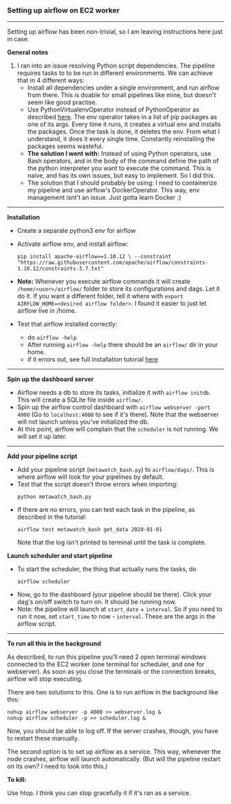 ### Setting up airflow on EC2 worker
---

Setting up airflow has been non-trivial, so I am leaving instructions here just in case.

**General notes**

1. I ran into an issue resolving Python script dependencies. The pipeline requires tasks to
to be run in different environments. We can achieve that in 4 different ways:
    * Install all dependencies under a single environment, and run airflow from there.
    This is doable for small pipelines like mine, but doesn't seem like good practise.
    * Use PythonVirtualenvOperator instead of PythonOperator as described [here](https://medium.com/@iashishhere/how-did-i-resolved-pip-package-dependency-issue-in-apache-airflow-8e0b1e5a067c). The env operator takes in a list
    of pip packages as one of its args. Every time it runs, it creates a virtual env and
    installs the packages. Once the task is done, it deletes the env. From what I understand,
    it does it every single time. Constantly reinstalling the packages seems wasteful.
    * **The solution I went with:** Instead of using Python operators, use Bash operators, and
    in the body of the command define the path of the python interpreter you want to
    execute the command. This is naive, and has its own issues, but easy to implement.
    So I did this.
    * The solution that I should probably be using: I need to containerize my pipeline
    and use airflow's DockerOperator. This way, env management isnt't an issue. Just
    gotta learn Docker :)

---
**Installation**

* Create a separate python3 env for airflow
* Activate airflow env, and install airflow:

	```
	pip install apache-airflow==1.10.12 \ --constraint "https://raw.githubusercontent.com/apache/airflow/constraints-1.10.12/constraints-3.7.txt"
	```
* **Note:** Whenever you execute airflow commands it will create ```/home/<user>/airflow/``` folder to store its configurations and dags. Let it do it. If you want a different folder, tell it where with ```export AIRFLOW_HOME=<desired airflow folder>```. I found it easier to just let airflow live in /home.
* Test that airflow installed correctly:
	* do ```airflow -help```
	* After running ```airflow -help``` there should be an ```airflow/``` dir in your home.
	* if it errors out, see full installation tutorial [here](https://airflow.apache.org/docs/stable/installation.html)
---
**Spin up the dashboard server**
* Airflow needs a db to store its tasks, initialize it with ```airflow initdb```. This will create a SQLite file inside ```airflow/```.
* Spin up the airflow control dashboard with ```airflow webserver -port 4000``` (Go to ```localhost:4000``` to see if it's there). Note that the webserver will not launch unless you've initialized the db.
* At this point, airflow will complain that the ```scheduler``` is not running. We will set it up later.
---

**Add your pipeline script**
* Add your pipeline script (```metawatch_bash.py```) to ```airflow/dags/```. This is where airflow will look for your pipelines by default.
* Test that the script doesn't throw errors when importing:
	```
	python metawatch_bash.py
	```
* If there are no errors, you can test each task in the pipeline, as described in the tutorial:
	```
	airflow test metawatch_bash get_data 2020-01-01
	```
	Note that the log isn't printed to terminal until the task is complete.
	
**Launch scheduler and start pipeline**
* To start the scheduler, the thing that actually runs the tasks, do
    ```
    airflow scheduler
    ```
* Now, go to the dashboard (your pipeline should be there). Click your dag's on/off switch to turn on. It should be running now.
* Note: the pipeline will launch at ```start_date``` + ```interval```. So if you need to run it now, set ```start_time``` to now - ```interval```. These are the args in the airflow script.
---
**To run all this in the background**

As described, to run this pipeline you'll need 2 open terminal windows connected to the EC2
worker (one terminal for scheduler, and one for webserver). As soon as you close the terminals or the
connection breaks, airflow will stop executing.

There are two solutions to this. One is to run airflow in the background like this:
```
nohup airflow webserver -p 4000 >> webserver.log &
nohup airflow scheduler -p >> scheduler.log &
```
Now, you should be able to log off. If the server crashes, though, you have to restart these manually.

The second option is to set up airflow as a
service. This way, whenever the node crashes, airflow will launch automatically. (But
will the pipeline restart on its own? I need to look into this.)

**To kill:**

Use htop. I think you can stop gracefully it if it's ran as a service.

